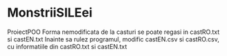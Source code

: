 # MonstriiSILEei
ProiectPOO
Forma nemodificata de la casturi se poate regasi in castRO.txt si castEN.txt
Inainte sa rulez programul, modific castEN.csv si castRO.csv, cu informatiile din castRO.txt si castEN.txt
